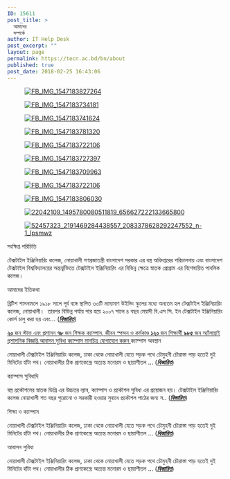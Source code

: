 ```yaml
---
ID: 15611
post_title: >
  আমাদের
  সম্পর্কে
author: IT Help Desk
post_excerpt: ""
layout: page
permalink: https://tecn.ac.bd/bn/about
published: true
post_date: 2018-02-25 16:43:06
---
```

<figure><a href="https://res.cloudinary.com/tecn/image/upload/v1561528272/FB_IMG_1547183827264_nrjolb.jpg" data-elementor-open-lightbox="yes" data-elementor-lightbox-slideshow="52123f1c" data-elementor-lightbox-index="0"><img src="https://res.cloudinary.com/tecn/image/upload/c_crop,h_436,w_720,x_0,y_52/h_230,w_380/v1561528272/FB_IMG_1547183827264_nrjolb.jpg" alt="FB_IMG_1547183827264" /></a></figure>
<figure><a href="https://res.cloudinary.com/tecn/image/upload/v1561528275/FB_IMG_1547183734181_muutq6.jpg" data-elementor-open-lightbox="yes" data-elementor-lightbox-slideshow="52123f1c" data-elementor-lightbox-index="1"><img src="https://res.cloudinary.com/tecn/image/upload/c_crop,h_436,w_720,x_0,y_52/h_230,w_380/v1561528275/FB_IMG_1547183734181_muutq6.jpg" alt="FB_IMG_1547183734181" /></a></figure>
<figure><a href="https://res.cloudinary.com/tecn/image/upload/v1561528275/FB_IMG_1547183741624_qkdwec.jpg" data-elementor-open-lightbox="yes" data-elementor-lightbox-slideshow="52123f1c" data-elementor-lightbox-index="2"><img src="https://res.cloudinary.com/tecn/image/upload/c_crop,h_436,w_720,x_0,y_52/h_230,w_380/v1561528275/FB_IMG_1547183741624_qkdwec.jpg" alt="FB_IMG_1547183741624" /></a></figure>
<figure><a href="https://res.cloudinary.com/tecn/image/upload/v1561528273/FB_IMG_1547183781320_bzvfu6.jpg" data-elementor-open-lightbox="yes" data-elementor-lightbox-slideshow="52123f1c" data-elementor-lightbox-index="3"><img src="https://res.cloudinary.com/tecn/image/upload/c_crop,h_436,w_720,x_0,y_51/h_230,w_380/v1561528273/FB_IMG_1547183781320_bzvfu6.jpg" alt="FB_IMG_1547183781320" /></a></figure>
<figure><a href="https://res.cloudinary.com/tecn/image/upload/v1561528276/FB_IMG_1547183722106_lbo27e.jpg" data-elementor-open-lightbox="yes" data-elementor-lightbox-slideshow="52123f1c" data-elementor-lightbox-index="4"><img src="https://res.cloudinary.com/tecn/image/upload/c_crop,h_436,w_720,x_0,y_34/h_230,w_380/v1561528276/FB_IMG_1547183722106_lbo27e.jpg" alt="FB_IMG_1547183722106" /></a></figure>
<figure><a href="https://res.cloudinary.com/tecn/image/upload/v1561528276/FB_IMG_1547183727397_dkkb9m.jpg" data-elementor-open-lightbox="yes" data-elementor-lightbox-slideshow="52123f1c" data-elementor-lightbox-index="5"><img src="https://res.cloudinary.com/tecn/image/upload/c_crop,h_436,w_720,x_0,y_50/h_230,w_380/v1561528276/FB_IMG_1547183727397_dkkb9m.jpg" alt="FB_IMG_1547183727397" /></a></figure>
<figure><a href="https://res.cloudinary.com/tecn/image/upload/v1561528277/FB_IMG_1547183709963_ayj7ww.jpg" data-elementor-open-lightbox="yes" data-elementor-lightbox-slideshow="52123f1c" data-elementor-lightbox-index="6"><img src="https://res.cloudinary.com/tecn/image/upload/c_crop,h_323,w_534,x_93,y_0/h_230,w_380/v1561528277/FB_IMG_1547183709963_ayj7ww.jpg" alt="FB_IMG_1547183709963" /></a></figure>
<figure><a href="https://res.cloudinary.com/tecn/image/upload/v1561480601/FB_IMG_1547183722106_jxric1.jpg" data-elementor-open-lightbox="yes" data-elementor-lightbox-slideshow="52123f1c" data-elementor-lightbox-index="7"><img src="https://res.cloudinary.com/tecn/image/upload/c_crop,h_436,w_720,x_0,y_34/h_230,w_380/v1561480601/FB_IMG_1547183722106_jxric1.jpg" alt="FB_IMG_1547183722106" /></a></figure>
<figure><a href="https://res.cloudinary.com/tecn/image/upload/v1561480597/FB_IMG_1547183806030_ahzmjq.jpg" data-elementor-open-lightbox="yes" data-elementor-lightbox-slideshow="52123f1c" data-elementor-lightbox-index="8"><img src="https://res.cloudinary.com/tecn/image/upload/c_crop,h_436,w_720,x_0,y_52/h_230,w_380/v1561480597/FB_IMG_1547183806030_ahzmjq.jpg" alt="FB_IMG_1547183806030" /></a></figure>
<figure><a href="https://res.cloudinary.com/tecn/image/upload/v1561093632/22042109_1495780080511819_656627222133665800_ppfe48.jpg" data-elementor-open-lightbox="yes" data-elementor-lightbox-slideshow="52123f1c" data-elementor-lightbox-index="9"><img src="https://res.cloudinary.com/tecn/image/upload/c_crop,h_1240,w_2048,x_0,y_121/h_230,w_380/v1561093632/22042109_1495780080511819_656627222133665800_ppfe48.jpg" alt="22042109_1495780080511819_656627222133665800" /></a></figure>
<figure><a href="https://res.cloudinary.com/tecn/image/upload/v1560761847/52457323_2191469284438557_2083378628292247552_n-1_lpsmwz_ay8d9m.jpg" data-elementor-open-lightbox="yes" data-elementor-lightbox-slideshow="52123f1c" data-elementor-lightbox-index="10"><img src="https://res.cloudinary.com/tecn/image/upload/c_crop,h_581,w_960,x_0,y_65/h_230,w_380/v1560761847/52457323_2191469284438557_2083378628292247552_n-1_lpsmwz_ay8d9m.jpg" alt="52457323_2191469284438557_2083378628292247552_n-1_lpsmwz" /></a></figure>
<a role="button">
সংক্ষিপ্ত পরিচিতি
</a>

টেক্সটাইল ইঞ্জিনিয়ারিং কলেজ, নোয়াখালী গণপ্রজাতন্ত্রী বাংলাদেশ সরকার এর বস্ত্র অধিদপ্তরের পরিচালনায় এবং বাংলাদেশ টেক্সটাইল বিশ্ববিদ্যালয়ের অন্তর্ভুক্তিতে টেক্সটাইল ইঞ্জিনিয়ারিং এর বিভিন্ন ক্ষেত্রে স্নাতক প্রোগ্রাম এর বিশেষায়িত পাবলিক কলেজ।

<a role="button">
আমাদের ইতিকথা
</a>

ব্রিটিশ শাসনামলে ১৯১৮ সালে পূর্ব বঙ্গে স্থাপিত ৩৩টি ভ্রাম্যমাণ উইভিং স্কুলের মধ্যে অন্যতম হল টেক্সটাইল ইঞ্জিনিয়ারিং কলেজ, নোয়াখালী।  তারপর বিভিন্ন পর্যায় পার হয়ে ২০০৭ সালে ৪ বছর মেয়াদী বি.এস সি. ইন টেক্সটাইল ইঞ্জিনিয়ারিং কোর্স চালু করা হয় এবং... (<em><strong><a href="https://tecn.ac.bd/bn/about/history">বিস্তারিত</a></strong></em>)

<a role="button" href="https://tecn.ac.bd/bn/about/administrative-staffs">
<strong>২০</strong> জন স্টাফ
এবং প্রশাসন
</a>
<a role="button" href="https://tecn.ac.bd/bn/about/teachers-profile">
<strong>৭৮</strong> জন
শিক্ষক
</a>
<a role="button" href="https://tecn.ac.bd/bn/campus">
ক্যাম্পাস,
জীবন স্পন্দন
ও কর্মকাণ্ড
</a>
<a role="button" href="https://tecn.ac.bd/bd/about/students">
<strong>১২০</strong> জন
শিক্ষার্থী
</a>
<a role="button" href="https://profiles.tecnaa.com" target="_blank" rel="noopener noreferrer">
<strong>৯৮৫</strong> জন
অ্যাঁলাম্নাই
</a>
<a role="button" href="https://tecn.ac.bd/bn/notices">
প্রশাসনিক
বিজ্ঞপ্তি
</a>
<a role="button" href="https://tecn.ac.bd/bn/residence">
আবাসন
সুবিধা
</a>
<a role="button" href="https://tecn.ac.bd/bn/about/maps">
ক্যাম্পাস
মানচিত্র
</a>
<a role="button" href="https://tecn.ac.bd/bn/contacts">
যোগাযোগ
করুন
</a>
<a role="button">
ক্যাম্পাস অবস্থান
</a>

নোয়াখালী টেক্সটাইল ইঞ্জিনিয়ারিং কলেজ, ঢাকা থেকে নোয়াখালী যেতে সড়ক পথে চৌমুহনী চৌরাস্তা পাড় হতেই দুই মিনিটের হাঁটা পথ। নোয়াখালীর ঠিক প্রাণকেন্দ্রে অত্যন্ত মনোরম ও ছায়াশীতল ... (<em><strong><a href="https://tecn.ac.bd/bn/about/campus">বিস্তারিত</a></strong></em>)

<a role="button">
ক্যাম্পাস সুবিধাদি
</a>

বস্ত্র প্রকৌশলের স্নাতক ডিগ্রি এর উচ্চতর ল্যাব, ক্যাম্পাস ও প্রকৌশল সুবিধা এর প্রয়োজন হয়। টেক্সটাইল ইঞ্জিনিয়ারিং  কলেজ নোয়াখালী শত বছর পুরোনো ও সরকারী হওয়ার সুবাধে প্রকৌশল পাঠের জন্য স.. (<em><strong><a href="https://tecn.ac.bd/bn/about/facilities">বিস্তারিত</a></strong></em>)

<a role="button">
শিক্ষা ও ক্যাম্পাস
</a>

নোয়াখালী টেক্সটাইল ইঞ্জিনিয়ারিং কলেজ, ঢাকা থেকে নোয়াখালী যেতে সড়ক পথে চৌমুহনী চৌরাস্তা পাড় হতেই দুই মিনিটের হাঁটা পথ। নোয়াখালীর ঠিক প্রাণকেন্দ্রে অত্যন্ত মনোরম ও ছায়াশীতল ... (<em><strong><a href="https://tecn.ac.bd/bn/about/campus">বিস্তারিত</a></strong></em>)

<a role="button">
আবাসন সুবিধা
</a>

নোয়াখালী টেক্সটাইল ইঞ্জিনিয়ারিং কলেজ, ঢাকা থেকে নোয়াখালী যেতে সড়ক পথে চৌমুহনী চৌরাস্তা পাড় হতেই দুই মিনিটের হাঁটা পথ। নোয়াখালীর ঠিক প্রাণকেন্দ্রে অত্যন্ত মনোরম ও ছায়াশীতল ... (<em><strong><a href="https://tecn.ac.bd/bn/about/campus">বিস্তারিত</a></strong></em>)